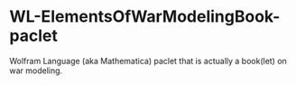 # WL-ElementsOfWarModelingBook-paclet
Wolfram Language (aka Mathematica) paclet that is actually a book(let) on war modeling.
